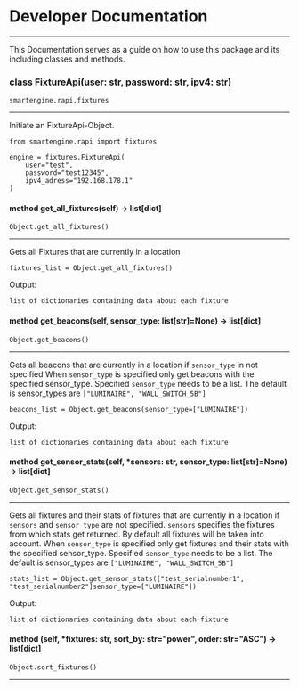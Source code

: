 # Developer Documentation
---
This Documentation serves as a guide on how to use this package and its including classes and methods.


### class FixtureApi(user: str, password: str, ipv4: str)
`smartengine.rapi.fixtures`

---
Initiate an FixtureApi-Object.

    from smartengine.rapi import fixtures

    engine = fixtures.FixtureApi(
        user="test", 
        password="test12345", 
        ipv4_adress="192.168.178.1"
    )

#### method get_all_fixtures(self) -> list[dict]
`Object.get_all_fixtures()`

---
Gets all Fixtures that are currently in a location

    fixtures_list = Object.get_all_fixtures() 

Output: 
    
    list of dictionaries containing data about each fixture

#### method get_beacons(self, sensor_type: list[str]=None) -> list[dict]
`Object.get_beacons()`

---
Gets all beacons that are currently in a location if `sensor_type` in not specified
When `sensor_type` is specified only get beacons with the specified sensor_type.
Specified `sensor_type` needs to be a list. The default is sensor_types are `["LUMINAIRE", "WALL_SWITCH_5B"]`

    beacons_list = Object.get_beacons(sensor_type=["LUMINAIRE"])

Output: 
    
    list of dictionaries containing data about each fixture

#### method get_sensor_stats(self, *sensors: str, sensor_type: list[str]=None) -> list[dict]
`Object.get_sensor_stats()`

---
Gets all fixtures and their stats of fixtures that are currently in a location if `sensors` and `sensor_type` are not specified. `sensors` specifies the fixtures from which stats get returned. By default all fixtures will be taken into account. When `sensor_type` is specified only get fixtures and their stats with the specified sensor_type. Specified `sensor_type` needs to be a list. The default is sensor_types are `["LUMINAIRE", "WALL_SWITCH_5B"]`

    stats_list = Object.get_sensor_stats(["test_serialnumber1", "test_serialnumber2"]sensor_type=["LUMINAIRE"])

Output: 
    
    list of dictionaries containing data about each fixture


#### method (self, *fixtures: str, sort_by: str="power", order: str="ASC") -> list[dict]
`Object.sort_fixtures()`

---

